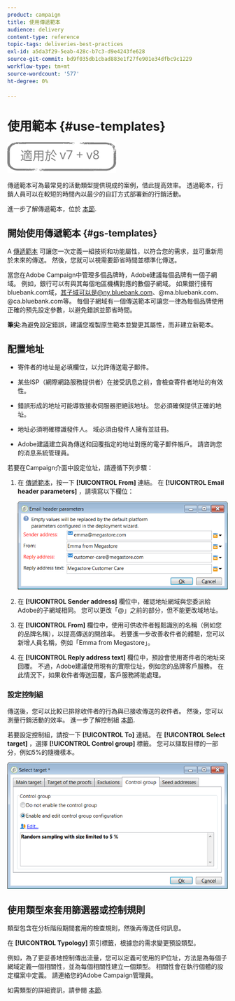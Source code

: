 ```yaml
---
product: campaign
title: 使用傳遞範本
audience: delivery
content-type: reference
topic-tags: deliveries-best-practices
exl-id: a5da3f29-5eab-428c-b7c3-d9e4243fe628
source-git-commit: bd9f035db1cbad883e1f27fe901e34dfbc9c1229
workflow-type: tm+mt
source-wordcount: '577'
ht-degree: 0%

---
```


# 使用範本 {#use-templates}

![](../../assets/common.svg)

傳遞範本可為最常見的活動類型提供現成的案例，借此提高效率。 透過範本，行銷人員可以在較短的時間內以最少的自訂方式部署新的行銷活動。

進一步了解傳遞範本，位於 [本節](creating-a-delivery-template.md).

## 開始使用傳遞範本 {#gs-templates}

A [傳遞範本](creating-a-delivery-template.md) 可讓您一次定義一組技術和功能屬性，以符合您的需求，並可重新用於未來的傳送。 然後，您就可以視需要節省時間並標準化傳送。

當您在Adobe Campaign中管理多個品牌時，Adobe建議每個品牌有一個子網域。 例如，銀行可以有與其每個地區機構對應的數個子網域。 如果銀行擁有bluebank.com域，其子域可以是@ny.bluebank.com、@ma.bluebank.com、@ca.bluebank.com等。 每個子網域有一個傳送範本可讓您一律為每個品牌使用正確的預先設定參數，以避免錯誤並節省時間。

**筆尖**:為避免設定錯誤，建議您複製原生範本並變更其屬性，而非建立新範本。

## 配置地址

* 寄件者的地址是必填欄位，以允許傳送電子郵件。

* 某些ISP（網際網路服務提供者）在接受訊息之前，會檢查寄件者地址的有效性。

* 錯誤形成的地址可能導致接收伺服器拒絕該地址。 您必須確保提供正確的地址。

* 地址必須明確標識發件人。 域必須由發件人擁有並註冊。

* Adobe建議建立與為傳送和回覆指定的地址對應的電子郵件帳戶。 請咨詢您的消息系統管理員。

若要在Campaign介面中設定位址，請遵循下列步驟：

1. 在 [傳遞範本](creating-a-delivery-template.md)，按一下 **[!UICONTROL From]** 連結。 在 **[!UICONTROL Email header parameters]** ，請填寫以下欄位：

   ![](assets/d_best_practices_email_header.png)

1. 在 **[!UICONTROL Sender address]** 欄位中，確認地址網域與您委派給Adobe的子網域相同。 您可以更改「@」之前的部分，但不能更改域地址。

1. 在 **[!UICONTROL From]** 欄位中，使用可供收件者輕鬆識別的名稱（例如您的品牌名稱），以提高傳送的開啟率。 若要進一步改善收件者的體驗，您可以新增人員名稱，例如「Emma from Megastore」。

1. 在 **[!UICONTROL Reply address text]** 欄位中，預設會使用寄件者的地址來回覆。 不過，Adobe建議使用現有的實際位址，例如您的品牌客戶服務。 在此情況下，如果收件者傳送回覆，客戶服務將能處理。

### 設定控制組

傳送後，您可以比較已排除收件者的行為與已接收傳送的收件者。 然後，您可以測量行銷活動的效率。 進一步了解控制組 [本節](../../campaign/using/marketing-campaign-deliveries.md#defining-a-control-group).

若要設定控制組，請按一下 **[!UICONTROL To]** 連結。 在 **[!UICONTROL Select target]** ，選擇 **[!UICONTROL Control group]** 標籤。 您可以擷取目標的一部分，例如5%的隨機樣本。

![](assets/d_best_practices_control_group.png)

## 使用類型來套用篩選器或控制規則

類型包含在分析階段期間套用的檢查規則，然後再傳送任何訊息。

在 **[!UICONTROL Typology]** 索引標籤，根據您的需求變更預設類型。

例如，為了更妥善地控制傳出流量，您可以定義可使用的IP位址，方法是為每個子網域定義一個相關性，並為每個相關性建立一個類型。 相關性會在執行個體的設定檔案中定義。 請連絡您的Adobe Campaign管理員。

如需類型的詳細資訊，請參閱 [本節](../../campaign-opt/using/about-campaign-typologies.md).
